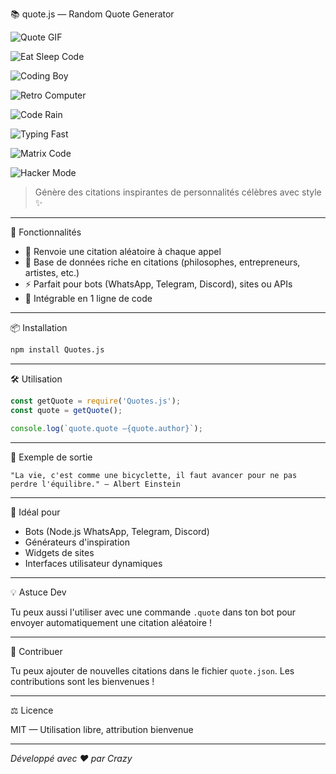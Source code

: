 
📚 quote.js — Random Quote Generator

![Quote GIF](https://raw.githubusercontent.com/Anmol-Baranwal/Cool-GIFs-For-GitHub/main/eat-sleep-code.gif)

![Eat Sleep Code](https://raw.githubusercontent.com/Anmol-Baranwal/Cool-GIFs-For-GitHub/main/eat-sleep-code.gif)

![Coding Boy](https://raw.githubusercontent.com/Anmol-Baranwal/Cool-GIFs-For-GitHub/main/coding-boy.gif)

![Retro Computer](https://raw.githubusercontent.com/Anmol-Baranwal/Cool-GIFs-For-GitHub/main/retro-computer.gif)

![Code Rain](https://raw.githubusercontent.com/Anmol-Baranwal/Cool-GIFs-For-GitHub/main/code-rain.gif)

![Typing Fast](https://raw.githubusercontent.com/Anmol-Baranwal/Cool-GIFs-For-GitHub/main/typing-fast.gif)

![Matrix Code](https://raw.githubusercontent.com/Anmol-Baranwal/Cool-GIFs-For-GitHub/main/matrix.gif)

![Hacker Mode](https://raw.githubusercontent.com/Anmol-Baranwal/Cool-GIFs-For-GitHub/main/hacker.gif)

> Génère des citations inspirantes de personnalités célèbres avec style ✨

---

🚀 Fonctionnalités

- 🔁 Renvoie une citation aléatoire à chaque appel
- 🧠 Base de données riche en citations (philosophes, entrepreneurs, artistes, etc.)
- ⚡️ Parfait pour bots (WhatsApp, Telegram, Discord), sites ou APIs
- 🧩 Intégrable en 1 ligne de code

---

📦 Installation

```bash
npm install Quotes.js
```

---

🛠️ Utilisation

```js
const getQuote = require('Quotes.js');
const quote = getQuote();

console.log(`quote.quote —{quote.author}`);
```

---

🔧 Exemple de sortie

```
"La vie, c'est comme une bicyclette, il faut avancer pour ne pas perdre l'équilibre." — Albert Einstein
```

---

🤖 Idéal pour

- Bots (Node.js WhatsApp, Telegram, Discord)
- Générateurs d'inspiration
- Widgets de sites
- Interfaces utilisateur dynamiques

---

💡 Astuce Dev

Tu peux aussi l'utiliser avec une commande `.quote` dans ton bot pour envoyer automatiquement une citation aléatoire !

---

🧠 Contribuer

Tu peux ajouter de nouvelles citations dans le fichier `quote.json`. Les contributions sont les bienvenues !

---

⚖️ Licence

MIT — Utilisation libre, attribution bienvenue

---

*Développé avec ❤️ par Crazy*
